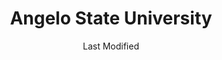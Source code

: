 ---
layout: location-page
date: Last Modified
description: "Local COVID-19 testing is available at Angelo State University in San Angelo, Texas, USA."
permalink: "locations/texas/san-angelo/angelo-state-university/"
tags:
  - locations
  - texas
title: Angelo State University
uniqueName: angelo-state-university
state: Texas
stateAbbr: TX
hood: "San Angelo"
address: "2601 W Ave N"
city: "San Angelo"
zip: "76909"
zipsNearby: "76821 76930 76932 79506 76933 76934 76935 76836 76837 76936 76937 76841 76845 76939 76855 79535 76858 76859 76940 76941 76861 76862 79537 76865 79538 76866 76945 76875 76901 76902 76903 76904 76905 76906 76908 76909 76949 76950 76951 76882 76953 76884 76888 76955 76886 76957 76958 79566 79567" 
mapUrl: "http://maps.apple.com/?q=Angelo+State+University&address=2601+W+Ave+N,San+Angelo,Texas,76909"
locationType: Drive-thru
phone: "325-481-2050"
website: "undefined"
onlineBooking: undefined
closed: undefined
closedUpdate: April 22nd, 2020
notes: "Open to all."
days: Contact for hours of operation.
ctaMessage: Call 325-481-2050
ctaUrl: "tel:325-481-2050"
---